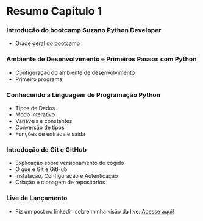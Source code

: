 # Resumo Capítulo 1

### Introdução do bootcamp Suzano Python Developer
- Grade geral do bootcamp

### Ambiente de Desenvolvimento e Primeiros Passos com Python
- Configuração do ambiente de desenvolvimento
- Primeiro programa

### Conhecendo a Linguagem de Programação Python
- Tipos de Dados
- Modo interativo
- Variáveis e constantes
- Conversão de tipos
- Funções de entrada e saída

### Introdução de Git e GitHub
- Explicação sobre versionamento de cógido
- O que é Git e GitHub
- Instalação, Configuração e Autenticação
- Criação e clonagem de repositórios

### Live de Lançamento 
- Fiz um post no linkedin sobre minha visão da live. [Acesse aqui!](https://www.linkedin.com/posts/vitorbando_introdu%C3%A7%C3%A3o-ao-ambiente-python-e-projetos-activity-7359282184446193665-w334?utm_source=share&utm_medium=member_desktop&rcm=ACoAAC0sxRYBTHt6Ro0sqG9SA98PxebnrM69rIQ)